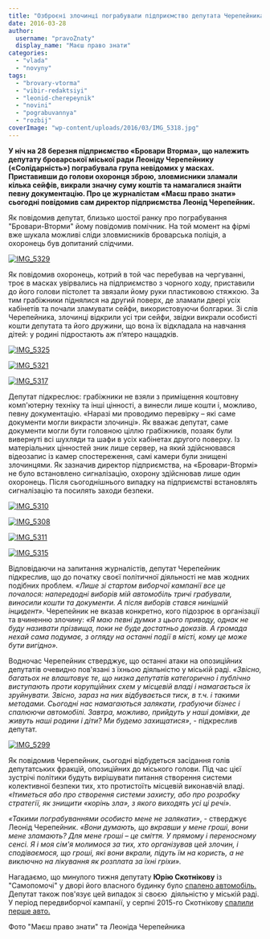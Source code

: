 ```yaml
---
title: "Озброєні злочинці пограбували підприємство депутата Черепейника"
date: 2016-03-28
author: 
  username: "pravoZnaty"
  display_name: "Маєш право знати"
categories: 
  - "vlada"
  - "novyny"
tags: 
  - "brovary-vtorma"
  - "vibir-redaktsiyi"
  - "leonid-cherepeynik"
  - "novini"
  - "pograbuvannya"
  - "rozbij"
coverImage: "wp-content/uploads/2016/03/IMG_5318.jpg"
---
```


**У ніч на 28 березня підприємство «Бровари Вторма», що належить депутату броварської міської ради Леоніду Черепейнику («Солідарність») пограбувала група невідомих у масках. Приставивши до голови охоронця зброю, зловмисники зламали кілька сейфів, викрали значну суму коштів та намагалися знайти певну документацію. Про це журналістам «Маєш право знати» сьогодні повідомив сам директор підприємства Леонід Черепейник.**

Як повідомив депутат, близько шостої ранку про пограбування "Бровари-Вторми" йому повідомив помічник. На той момент на фірмі вже шукала можливі сліди зловмисників броварська поліція, а охоронець був допитаний слідчими.

[![IMG_5329](https://mpz.brovary.org/wp-content/uploads/2016/03/IMG_5329.jpg)](https://mpz.brovary.org/wp-content/uploads/2016/03/IMG_5329.jpg)

Як повідомив охоронець, котрий в той час перебував на чергуванні, троє в масках увірвались на підприємство з чорного ходу, приставили до його голови пістолет та звязали йому руки пластиковою стяжкою. За тим грабіжники піднялися на другий поверх, де зламали двері усіх кабінетів та почали зламувати сейфи, використовуючи болгарки. Зі слів Черепейника, злочинці відкрили усі три сейфи, звідки викрали особисті кошти депутата та його дружини, що вона їх відкладала на навчання дітей: у родині підростають аж п’ятеро нащадків.

[![IMG_5325](https://mpz.brovary.org/wp-content/uploads/2016/03/IMG_5325.jpg)](https://mpz.brovary.org/wp-content/uploads/2016/03/IMG_5325.jpg)

[![IMG_5321](https://mpz.brovary.org/wp-content/uploads/2016/03/IMG_5321.jpg)](https://mpz.brovary.org/wp-content/uploads/2016/03/IMG_5321.jpg)

[![IMG_5317](https://mpz.brovary.org/wp-content/uploads/2016/03/IMG_5317.jpg)](https://mpz.brovary.org/wp-content/uploads/2016/03/IMG_5317.jpg)

Депутат підкреслює: грабіжники не взяли з приміщення коштовну комп'ютерну техніку та інші цінності, а винесли лише кошти і, можливо, певну документацію. «Наразі ми проводимо перевірку – які саме документи могли викрасти злочинці». Як вважає депутат, саме документи могли бути головною ціллю грабіжників, позаяк були вивернуті всі шухляди та шафи в усіх кабінетах другого поверху. Із матеріальних цінностей зник лише сервер, на який здійснювався відеозапис із камер спостереження, самі камери були знищені злочинцями. Як зазначив директор підприємства, на «Бровари-Втормі» не було встановлено сигналізацію, охорону здійснював лише один охоронець. Після сьогоднішнього випадку на підприємстві встановлять сигналізацію та посилять заходи безпеки.

[![IMG_5310](https://mpz.brovary.org/wp-content/uploads/2016/03/IMG_5310-1.jpg)](https://mpz.brovary.org/wp-content/uploads/2016/03/IMG_5310-1.jpg)

[![IMG_5308](https://mpz.brovary.org/wp-content/uploads/2016/03/IMG_5308.jpg)](https://mpz.brovary.org/wp-content/uploads/2016/03/IMG_5308.jpg)

[![IMG_5311](https://mpz.brovary.org/wp-content/uploads/2016/03/IMG_5311.jpg)](https://mpz.brovary.org/wp-content/uploads/2016/03/IMG_5311.jpg)

[![IMG_5315](https://mpz.brovary.org/wp-content/uploads/2016/03/IMG_5315.jpg)](https://mpz.brovary.org/wp-content/uploads/2016/03/IMG_5315.jpg)

Відповідаючи на запитання журналістів, депутат Черепейник підкреслив, що до початку своєї політичної діяльності не мав жодних подібних проблем. _«Лише зі стартом виборчої кампанії все це почалося: напередодні виборів мій автомобіль тричі грабували, виносили кошти та документи. А після виборів стався нинішній інцидент»._ Черепейник не вказав конкретно, кого підозрює в організації та вчиненню злочину: _«Я маю певні думки з цього приводу, однак не буду називати прізвища, поки не буде достатньо доказів. А громада нехай сама подумає, з огляду на останні події в місті, кому це може бути вигідно»._

Водночас Черепейник стверджує, що останні атаки на опозиційних депутатів очевидно пов'язані з їхньою діяльністю у міській раді. _«Звісно, багатьох не влаштовує те, що низка депутатів категорично і публічно виступають проти корупційних схем у місцевій владі і намагається їх зруйнувати. Звісно, зараз на них відбувається тиск, в т.ч. і такими методами. Сьогодні нас намагаються залякати, грабуючи бізнес і спалюючи автомобілі. Завтра, можливо, прийдуть у наші домівки, де живуть наші родини і діти? Ми будемо захищатися»_, - підкреслив депутат.

[![IMG_5299](https://mpz.brovary.org/wp-content/uploads/2016/03/IMG_5299.jpg)](https://mpz.brovary.org/wp-content/uploads/2016/03/IMG_5299.jpg)

Як повідомив Черепейник, сьогодні відбудеться засідання голів депутатських фракцій, опозиційних до міського голови. Під час цієї зустрічі політики будуть вирішувати питання створення системи колективної безпеки тих, хто протистоїть місцевій виконавчій владі. _«Ітиметься або про створення системи захисту, або про розробку стратегії, як знищити «корінь зла», з якого виходять усі ці речі»._

_«Такими пограбуваннями особисто мене не залякати»_, - стверджує Леонід Черепейник. _«Вони думають, що вкравши у мене гроші, вони мене зламають? Для мене гроші – це сміття. У прямому і переносному сенсі. Я і моя сім'я молимося за тих, хто організував цей злочин, і сподіваємося, що гроші, які вони вкрали, підуть їм на користь, а не виключно на лікування як розплата за їхні гріхи»._

Нагадаємо, що минулого тижня депутату **Юрію Скотнікову** із "Самопомочі" у дворі його власного будинку було [спалено автомобіль.](https://mpz.brovary.org/tsiyeyi-nochi-brovarskomu-deputatu-znovu-spalyly-avto-foto-video/) Депутат також пов'язує цей випадок зі своєю  діяльністю у міській раді. У період передвиборчої кампанії, у серпні 2015-го Скотнікову [спалили перше авто.](https://www.youtube.com/watch?v=qTunVHt24QM) 

Фото "Маєш право знати" та Леоніда Черепейника
